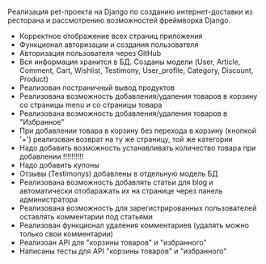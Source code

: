 Реализация pet-проекта на Django по созданию интернет-доставки из ресторана и рассмотрению возможностей фреймворка Django.

 - Корректное отображение всех страниц приложения
 - Функционал авторизации и создания пользователя
 - Авторизация пользователя через GitHub
 - Вся информация хранится в БД. Созданы модели (User, Article, Comment, Cart, Wishlist, Testimony, User_profile,
                                                                                     Category, Discount, Product)
 - Реализован постраничный вывод продуктов
 - Реализована возможность добавления/удаления товаров в корзину со страницы menu и со страницы товара
 - Реализована возможность добавления/удаления товаров в "Избранное"
 - При добавлении товара в корзину без перехода в корзину (кнопкой '+') реализован возврат на ту же страницу, той же 
                                                                                                           категории
 - Надо добавить возможность устанавливать количество товара при добавлении !!!!!!!!!!
 - Надо добавить купоны
 - Отзывы (Testimonys) добавлены в отдельную модель БД
 - Реализована возможность добавлять статьи для blog и автоматически отобаражать их на странице через панель 
                                                                                              администратора
 - Реализована возможность для зарегистрированных пользователей оставлять комментарии под статьями
 - Реализован функционал удаления комментариев (удалять можно только свои комментарии)
 - Реализоан API для "корзины товаров" и "избранного"
 - Написаны тесты для API "корзины товаров" и "избранного"
